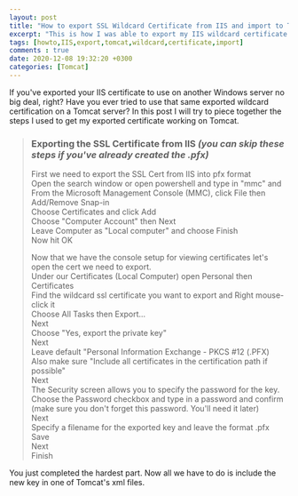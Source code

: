```yaml
---
layout: post
title: "How to export SSL Wildcard Certificate from IIS and import to Tomcat"
excerpt: "This is how I was able to export my IIS wildcard certificate and use it on Tomcat."
tags: [howto,IIS,export,tomcat,wildcard,certificate,import]
comments : true
date: 2020-12-08 19:32:20 +0300
categories: [Tomcat]
---
```


If you've exported your IIS certificate to use on another Windows server no big deal, right? Have you ever tried to use that same exported wildcard certification on a Tomcat server? In this post I will try to piece together the steps I used to get my exported certificate working on Tomcat. 


>### Exporting the SSL Certificate from IIS <i>(you can skip these steps if you've already created the .pfx)</i>
>
>First we need to export the SSL Cert from IIS into pfx format<br>
>Open the search window or open powershell and type in "mmc" and <return><br>
>From the Microsoft Management Console (MMC), click File then Add/Remove Snap-in<br>
>Choose Certificates and click Add<br>
>Choose "Computer Account" then Next<br>
>Leave Computer as "Local computer" and choose Finish<br>
>Now hit OK
>
>Now that we have the console setup for viewing certificates let's open the cert we need to export.<br>
>Under our Certificates (Local Computer) open Personal then Certificates<br>
>Find the wildcard ssl certificate you want to export and Right mouse-click it<br>
>Choose All Tasks then Export...<br>
>Next<br>
>Choose "Yes, export the private key"<br>
>Next<br>
>Leave default "Personal Information Exchange - PKCS #12 (.PFX) <br>
>Also make sure "Include all certificates in the certification path if possible"<br>
>Next<br>
>The Security screen allows you to specify the password for the key.<br>
>Choose the Password checkbox and type in a password and confirm (make sure you don't forget this password. You'll need it later)<br>
>Next<br>
>Specify a filename for the exported key and leave the format .pfx<br>
>Save<br>
>Next<br>
>Finish<br>

You just completed the hardest part. Now all we have to do is include the new key in one of Tomcat's xml files.

